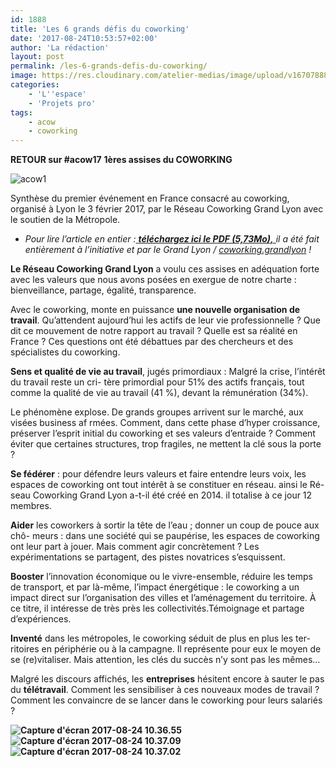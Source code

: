 ```yaml
---
id: 1888
title: 'Les 6 grands défis du coworking'
date: '2017-08-24T10:53:57+02:00'
author: 'La rédaction'
layout: post
permalink: /les-6-grands-defis-du-coworking/
image: https://res.cloudinary.com/atelier-medias/image/upload/v1670788817/blog/dc6qzd7nbgpe6sgqejoe.png
categories:
    - 'L''espace'
    - 'Projets pro'
tags:
    - acow
    - coworking
---
```


**RETOUR sur #acow17**
 **1ères assises du COWORKING**

![acow1](https://res.cloudinary.com/atelier-medias/image/upload/v1670788819/blog/ywmldhs1mag6ccgmvtkf.png)

Synthèse du premier événement en France consacré au coworking, organisé à Lyon
le 3 février 2017, par le Réseau Coworking Grand Lyon avec le soutien de la Métropole.

- *Pour lire l’article en entier :[ **téléchargez ici le PDF (5,73Mo),** ](https://temps.millenaire3.com/content/download/11539/217310/version/2/file/Capitalisation%20Assises%20Web.pdf)il a été fait entièrement à l’initiative et par le Grand Lyon / [coworking.grandlyon](https://www.coworking-grandlyon.org) !*

**Le Réseau Coworking Grand Lyon** a voulu ces assises en adéquation forte avec les valeurs que nous avons posées en exergue de notre charte : bienveillance, partage, égalité, transparence.

Avec le coworking, monte en puissance **une nouvelle organisation de travail**. Qu’attendent aujourd’hui les actifs de leur vie professionnelle ? Que dit ce mouvement de notre rapport au travail ? Quelle est sa réalité en France ? Ces questions ont été débattues par des chercheurs et des spécialistes du coworking.

**Sens et qualité de vie au travail**, jugés primordiaux : Malgré la crise, l’intérêt du travail reste un cri- tère primordial pour 51% des actifs français, tout comme la qualité de vie au travail (41 %), devant la rémunération (34%).

Le phénomène explose. De grands groupes arrivent sur le marché, aux visées business af rmées. Comment, dans cette phase d’hyper croissance, préserver l’esprit initial du coworking et ses valeurs d’entraide ? Comment éviter que certaines structures, trop fragiles, ne mettent la clé sous la porte ?

**Se fédérer** : pour défendre leurs valeurs et faire entendre leurs voix, les espaces de coworking ont tout intérêt à se constituer en réseau. ainsi le Ré- seau Coworking Grand Lyon a-t-il été créé en 2014. il totalise à ce jour 12 membres.

**Aider** les coworkers à sortir la tête de l’eau ; donner un coup de pouce aux chô- meurs : dans une société qui se paupérise, les espaces de coworking ont leur part à jouer. Mais comment agir concrètement ? Les expérimentations se partagent, des pistes novatrices s’esquissent.

**Booster** l’innovation économique ou le vivre-ensemble, réduire les temps de transport, et par là-même, l’impact énergétique : le coworking a un impact direct sur l’organisation des villes et l’aménagement du territoire. À ce titre, il intéresse de très près les collectivités.Témoignage et partage d’expériences.

**Inventé** dans les métropoles, le coworking séduit de plus en plus les ter- ritoires en périphérie ou à la campagne. Il représente pour eux le moyen de se (re)vitaliser. Mais attention, les clés du succès n’y sont pas les mêmes…

Malgré les discours affichés, les **entreprises** hésitent encore à sauter le pas du **télétravail**. Comment les sensibiliser à ces nouveaux modes de travail ? Comment les convaincre de se lancer dans le coworking pour leurs salariés ?

**<img src="https://res.cloudinary.com/atelier-medias/image/upload/v1670788821/blog/mtncyihnmcxvshhkftfu.png" alt="Capture d'écran 2017-08-24 10.36.55"><img src="https://res.cloudinary.com/atelier-medias/image/upload/v1670791269/blog/a6wc0t8macp9l9hvyzbr.png" alt="Capture d'écran 2017-08-24 10.37.09"> <img src="https://res.cloudinary.com/atelier-medias/image/upload/v1670791441/blog/k03izrtfn9ykjxzlpxwx.png" alt="Capture d'écran 2017-08-24 10.37.02">**
